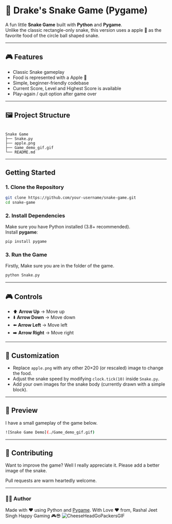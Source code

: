 # 🐍 Drake's Snake Game (Pygame)

A fun little **Snake Game** built with **Python** and **Pygame**.  
Unlike the classic rectangle-only snake, this version uses a apple 🍎 as the favorite food of the circle ball shaped snake.  

---

## 🎮 Features
- Classic Snake gameplay
- Food is represented with a Apple 🍎
- Simple, beginner-friendly codebase
- Current Score, Level and Highest Score is available
- Play-again / quit option after game over

---

## 🖼️ Project Structure
```

Snake Game
├── Snake.py
├── apple.png
├── Game_demo_gif.gif   
└── README.md

```

---

## Getting Started

### 1. Clone the Repository
```bash
git clone https://github.com/your-username/snake-game.git
cd snake-game
```

### 2. Install Dependencies
Make sure you have Python installed (3.8+ recommended).  
Install **pygame**:
```bash
pip install pygame
```

### 3. Run the Game

Firstly, Make sure you are in the folder of the game.

```bash
python Snake.py
```

---

## 🎮 Controls
- ⬆️ **Arrow Up** → Move up  
- ⬇️ **Arrow Down** → Move down  
- ⬅️ **Arrow Left** → Move left  
- ➡️ **Arrow Right** → Move right  

---

## 🔧 Customization
- Replace `apple.png` with any other 20×20 (or rescaled) image to change the food.  
- Adjust the snake speed by modifying `clock.tick(10)` inside `Snake.py`.  
- Add your own images for the snake body (currently drawn with a simple block).  

---

## 📸 Preview
I have a small gameplay of the game below.
```bash
![Snake Game Demo](./Game_demo_gif.gif)
```

---

## 🤝 Contributing
Want to improve the game? Well I really appreciate it.
Please add a better image of the snake. 

Pull requests are warm heartedly welcome.

---

### 👨‍💻 Author
Made with ❤️ using Python and [Pygame](https://www.pygame.org/news).
With Love ❤️  from,
Rashal Jeet Singh
Happy Gaming 🎮😎
![CheeseHeadGoPackersGIF](https://github.com/user-attachments/assets/f64fa6e7-c428-4059-a8c5-9a0590f674c7)
